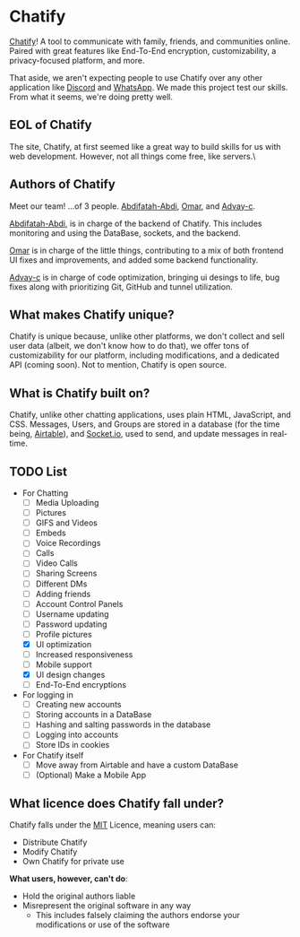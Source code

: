 # Chatify
[Chatify](https://small-months-swim.tunnelapp.dev)! A tool to communicate with family, friends, and communities online. Paired with great features like End-To-End encryption, customizability, a privacy-focused platform, and more.

That aside, we aren't expecting people to use Chatify over any other application like [Discord](https://discord.com) and [WhatsApp](https://whatsapp.com). We made this project test our skills. From what it seems, we're doing pretty well.

## EOL of Chatify
The site, Chatify, at first seemed like a great way to build skills for us with web development. However, not all things come free, like servers.\

## Authors of Chatify
Meet our team! ...of 3 people. [Abdifatah-Abdi](https://github.com/Abdifatah-Abdi), [Omar](https://github.com/Elyossef-Omar), and [Advay-c](https://github.com/advay-c).

[Abdifatah-Abdi](https://github.com/Abdifatah-Abdi), is in charge of the backend of Chatify. This includes monitoring and using the DataBase, sockets, and the backend.

[Omar](https://github.com/Elyossef-Omar) is in charge of the little things, contributing to a mix of both frontend UI fixes and improvements, and added some backend functionality.

[Advay-c](https://github.com/advay-c) is in charge of code optimization, bringing ui desings to life, bug fixes along with prioritizing Git, GitHub and tunnel utilization.

## What makes Chatify unique?
Chatify is unique because, unlike other platforms, we don't collect and sell user data (albeit, we don't know how to do that), we offer tons of customizability for our platform, including modifications, and a dedicated API (coming soon). Not to mention, Chatify is open source.

## What is Chatify built on?
Chatify, unlike other chatting applications, uses plain HTML, JavaScript, and CSS. Messages, Users, and Groups are stored in a database (for the time being, [Airtable](https://airtable.com)), and [Socket.io](https://socket.io/), used to send, and update messages in real-time.

## TODO List
- For Chatting
    - [ ] Media Uploading
    - [ ] Pictures
    - [ ] GIFS and Videos
    - [ ] Embeds
    - [ ] Voice Recordings
    - [ ] Calls
    - [ ] Video Calls
    - [ ] Sharing Screens
    - [ ] Different DMs
    - [ ] Adding friends
    - [ ] Account Control Panels
    - [ ] Username updating
    - [ ] Password updating
    - [ ] Profile pictures
    - [x] UI optimization
    - [ ] Increased responsiveness
    - [ ] Mobile support
    - [x] UI design changes
    - [ ] End-To-End encryptions

- For logging in
    - [ ] Creating new accounts
    - [ ] Storing accounts in a DataBase
    - [ ] Hashing and salting passwords in the database
    - [ ] Logging into accounts
    - [ ] Store IDs in cookies

- For Chatify itself
    - [ ] Move away from Airtable and have a custom DataBase
    - [ ] (Optional) Make a Mobile App

## What licence does Chatify fall under?
Chatify falls under the [MIT](https://choosealicense.com/licenses/mit/) Licence, meaning users can:
- Distribute Chatify
- Modify Chatify
- Own Chatify for private use

**What users, however, can't do**:
- Hold the original authors liable
- Misrepresent the original software in any way
    - This includes falsely claiming the authors endorse your modifications or use of the software
